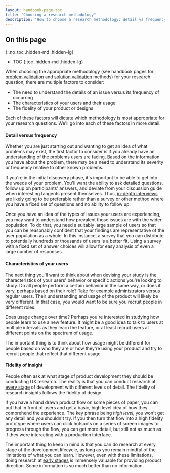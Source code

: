 ```yaml
---
layout: handbook-page-toc
title: "Choosing a research methodology"
description: "How to choose a research methodology: detail vs frequency, user characteristics, and fidelity of insight"
---
```


## On this page
{:.no_toc .hidden-md .hidden-lg}

- TOC
{:toc .hidden-md .hidden-lg}


When choosing the appropriate methodology (see handbook pages for [problem validation](/handbook/product/ux/ux-research/problem-validation-and-methods/) and [solution validation](/handbook/product/ux/ux-research/solution-validation-and-methods/) methods) for your research question, there are multiple factors to consider: 

- The need to understand the details of an issue versus its frequency of occurring
- The characteristics of your users and their usage
- The fidelity of your product or designs

Each of these factors will dictate which methodology is most appropriate for your research questions. We'll go into each of these factors in more detail.

#### Detail versus frequency

Whether you are just starting out and wanting to get an idea of what problems may exist, the first factor to consider is if you already have an understanding of the problems users are facing. Based on the information you have about the problem, there may be a need to understand its severity or frequency relative to other known problems.

If you're in the initial discovery phase, it's important to be able to get into the weeds of your problem. You'll want the ability to ask detailed questions, follow up on participants' answers, and deviate from your discussion guide when interesting tangents present themselves. Thus, [in-depth interviews](/handbook/product/ux/ux-research/facilitating-user-interviews/) are likely going to be preferable rather than a survey or other method where you have a fixed set of questions and no ability to follow up.

Once you have an idea of the types of issues your users are experiencing, you may want to understand how prevalent those issues are with the wider population. To do that, you need a suitably large sample of users so that you can be reasonably confident that your findings are representative of the user population as a whole. In this instance, a survey that you can distribute to potentially hundreds or thousands of users is a better fit. Using a survey with a fixed set of answer choices will allow for easy analysis of even a large number of responses.

#### Characteristics of your users

The next thing you'll want to think about when devising your study is the characteristics of your users' behavior or specific actions you're looking to study. Do all people perform a certain behavior in the same way, or does it vary, perhaps based on their role? Take for example administrators versus regular users. Their understanding and usage of the product will likely be very different. In that case, you would want to be sure you recruit people in different roles. 

Does usage change over time? Perhaps you're interested in studying how people learn to use a new feature. It might be a good idea to talk to users at multiple intervals as they learn the feature, or at least recruit users at different points on the spectrum of usage.

The important thing is to think about how usage might be different for people based on who they are or how they're using your product and try to recruit people that reflect that different usage.

#### Fidelity of insight

People often ask at what stage of product development they should be conducting UX research. The reality is that you can conduct research at [every stage](/handbook/product-development-flow/#workflow-summary) of development with different levels of detail. The fidelity of research insights follows the fidelity of design. 

If you have a hand drawn product flow on some pieces of paper, you can put that in front of users and get a basic, high level idea of how they comprehend the experience. The key phrase being *high level*, you won't get any detail and you shouldn't try. If you then turn that flow into a high fidelity prototype where users can click hotspots on a series of screen images to progress through the flow, you can get more detail, but still not as much as if they were interacting with a production interface.

The important thing to keep in mind is that you can do research at every stage of the development lifecycle, as long as you remain mindful of the limitations of what you can learn. However, even with these limitations, doing research at [early stages](/handbook/product/ux/ux-research/foundational-research/) is immensely valuable for providing product direction. Some information is so much better than no information.
